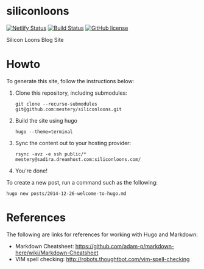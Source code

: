 siliconloons
============

[![Netlify Status](https://api.netlify.com/api/v1/badges/41da72e5-3f60-4712-a652-7fbf085ee740/deploy-status)](https://app.netlify.com/sites/brave-brown-9afa0a/deploys)
[![Build Status](https://travis-ci.org/mestery/siliconloons.svg?branch=master)](https://travis-ci.org/mestery/siliconloons)
[![GitHub license](https://img.shields.io/badge/license-Apache%20license%202.0-blue.svg)](https://github.com/mestery/siliconloons/blob/master/LICENSE)

Silicon Loons Blog Site

Howto
=====

To generate this site, follow the instructions below:

1. Clone this repository, including submodules:

   `git clone --recurse-submodules git@github.com:mestery/siliconloons.git`

2. Build the site using hugo

   `hugo --theme=terminal`

3. Sync the content out to your hosting provider:

   `rsync -avz -e ssh public/* mestery@sadira.dreamhost.com:siliconloons.com/`

4. You're done!

To create a new post, run a command such as the following:

   `hugo new posts/2014-12-26-welcome-to-hugo.md`

References
==========
The following are links for references for working with Hugo and Markdown:

* Markdown Cheatsheet: https://github.com/adam-p/markdown-here/wiki/Markdown-Cheatsheet
* VIM spell checking: http://robots.thoughtbot.com/vim-spell-checking
